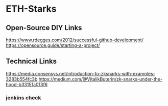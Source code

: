 # ETH-Starks

## Open-Source DIY Links
https://www.rdegges.com/2012/successful-github-development/
https://opensource.guide/starting-a-project/


## Technical Links
https://media.consensys.net/introduction-to-zksnarks-with-examples-3283b554fc3b
https://medium.com/@VitalikButerin/zk-snarks-under-the-hood-b33151a013f6


### jenkins check
